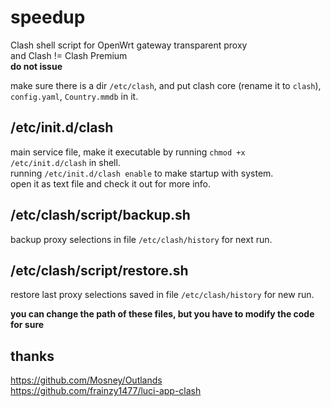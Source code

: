 # speedup
Clash shell script for OpenWrt gateway transparent proxy  
and Clash != Clash Premium  
**do not issue** 

make sure there is a dir `/etc/clash`, and put clash core (rename it to `clash`), `config.yaml`, `Country.mmdb` in it.  

## /etc/init.d/clash  
main service file, make it executable by running `chmod +x /etc/init.d/clash` in shell.  
running `/etc/init.d/clash enable` to make startup with system.  
open it as text file and check it out for more info.  

## /etc/clash/script/backup.sh  
backup proxy selections in file `/etc/clash/history` for next run.  

## /etc/clash/script/restore.sh
restore last proxy selections saved in file `/etc/clash/history` for new run.   

**you can change the path of these files, but you have to modify the code for sure**  

## thanks  
https://github.com/Mosney/Outlands  
https://github.com/frainzy1477/luci-app-clash  